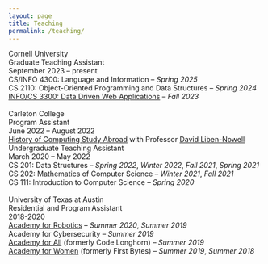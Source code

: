 ```yaml
---
layout: page
title: Teaching
permalink: /teaching/
---
```

<link rel="stylesheet" href="/assets/css/main.css">
<div class="project-heading">Cornell University</div>
<div class="small-spacer"></div>
<div class="project-title">Graduate Teaching Assistant</div>
<div class ="time">September 2023 – present</div>
<div class="tiny-spacer"></div>
<div class="project-content">CS/INFO 4300: Language and Information – <em>Spring 2025</em></div>
<div class="project-content">CS 2110: Object-Oriented Programming and Data Structures – <em>Spring 2024</em></div>
<div class="project-content"><a href="https://www.jeffrz.com/info3300/">INFO/CS 3300: Data Driven Web Applications</a> – <em>Fall 2023</em></div>
<br>
<div class="project-heading">Carleton College</div>
<div class="small-spacer"></div>
<div class="project-title">Program Assistant</div>
<div class ="time">June 2022 – August 2022</div>
<div class="tiny-spacer"></div>
<div class="project-content"><a href="https://www.carleton.edu/ocs/computing/">History of Computing Study Abroad</a> with Professor <a href="https://cs.carleton.edu/faculty/dln/">David Liben-Nowell</a></div>
<div class="small-spacer"></div>
<div class="project-title">Undergraduate Teaching Assistant</div>
<div class ="time">March 2020 – May 2022</div>
<div class="tiny-spacer"></div>
<div class="project-content">CS 201: Data Structures – <em>Spring 2022</em>, <em>Winter 2022</em>, <em>Fall 2021</em>, <em>Spring 2021</em></div>
<div class="project-content">CS 202: Mathematics of Computer Science – <em>Winter 2021</em>, <em>Fall 2021</em></div>
<div class="project-content">CS 111: Introduction to Computer Science – <em>Spring 2020</em></div>
<br>
<div class="project-heading">University of Texas at Austin</div>
<div class="small-spacer"></div>
<div class="project-title">Residential and Program Assistant</div>
<div class ="time">2018-2020</div>
<div class="tiny-spacer"></div>
<div class="project-content"><a href="https://www.cs.utexas.edu/outreach/academies/robotics">Academy for Robotics</a> – <em>Summer 2020</em>, <em>Summer 2019</em></div>
<div class="project-content">Academy for Cybersecurity – <em>Summer 2019</em></div>
<div class="project-content"><a href="https://www.cs.utexas.edu/outreach/academies/all">Academy for All</a> (formerly Code Longhorn) – <em>Summer 2019</em></div>
<div class="project-content"><a href="https://www.cs.utexas.edu/outreach/academies/women">Academy for Women</a> (formerly First Bytes) – <em>Summer 2019</em>, <em>Summer 2018</em></div>